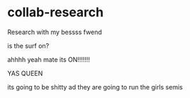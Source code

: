 # collab-research
Research with my bessss fwend

is the surf on?

ahhhh yeah mate its ON!!!!!!!

YAS QUEEN

its going to be shitty ad they are going to run the girls semis

